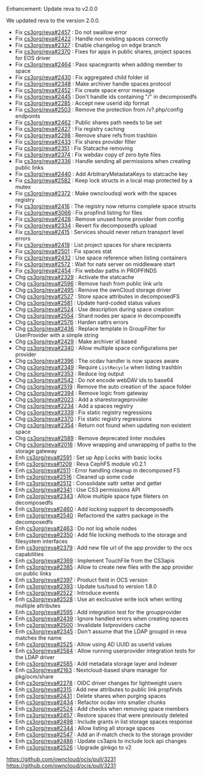 Enhancement: Update reva to v2.0.0

We updated reva to the version 2.0.0.

* Fix [cs3org/reva#2457](https://github.com/cs3org/reva/pull/2457) :  Do not swallow error
* Fix [cs3org/reva#2422](https://github.com/cs3org/reva/pull/2422) :  Handle non existing spaces correctly
* Fix [cs3org/reva#2327](https://github.com/cs3org/reva/pull/2327) :  Enable changelog on edge branch
* Fix [cs3org/reva#2370](https://github.com/cs3org/reva/pull/2370) :  Fixes for apps in public shares, project spaces for EOS driver
* Fix [cs3org/reva#2464](https://github.com/cs3org/reva/pull/2464) :  Pass spacegrants when adding member to space
* Fix [cs3org/reva#2430](https://github.com/cs3org/reva/pull/2430) :  Fix aggregated child folder id
* Fix [cs3org/reva#2348](https://github.com/cs3org/reva/pull/2348) :  Make archiver handle spaces protocol
* Fix [cs3org/reva#2452](https://github.com/cs3org/reva/pull/2452) :  Fix create space error message
* Fix [cs3org/reva#2445](https://github.com/cs3org/reva/pull/2445) :  Don't handle ids containing "/" in decomposedfs
* Fix [cs3org/reva#2285](https://github.com/cs3org/reva/pull/2285) :  Accept new userid idp format
* Fix [cs3org/reva#2503](https://github.com/cs3org/reva/pull/2503) :  Remove the protection from /v?.php/config endpoints
* Fix [cs3org/reva#2462](https://github.com/cs3org/reva/pull/2462) :  Public shares path needs to be set
* Fix [cs3org/reva#2427](https://github.com/cs3org/reva/pull/2427) :  Fix registry caching
* Fix [cs3org/reva#2298](https://github.com/cs3org/reva/pull/2298) :  Remove share refs from trashbin
* Fix [cs3org/reva#2433](https://github.com/cs3org/reva/pull/2433) :  Fix shares provider filter
* Fix [cs3org/reva#2351](https://github.com/cs3org/reva/pull/2351) :  Fix Statcache removing
* Fix [cs3org/reva#2374](https://github.com/cs3org/reva/pull/2374) :  Fix webdav copy of zero byte files
* Fix [cs3org/reva#2336](https://github.com/cs3org/reva/pull/2336) :  Handle sending all permissions when creating public links
* Fix [cs3org/reva#2440](https://github.com/cs3org/reva/pull/2440) :  Add ArbitraryMetadataKeys to statcache key
* Fix [cs3org/reva#2582](https://github.com/cs3org/reva/pull/2582) :  Keep lock structs in a local map protected by a mutex
* Fix [cs3org/reva#2372](https://github.com/cs3org/reva/pull/2372) :  Make owncloudsql work with the spaces registry
* Fix [cs3org/reva#2416](https://github.com/cs3org/reva/pull/2416) :  The registry now returns complete space structs
* Fix [cs3org/reva#3066](https://github.com/cs3org/reva/pull/3066) :  Fix propfind listing for files
* Fix [cs3org/reva#2428](https://github.com/cs3org/reva/pull/2428) :  Remove unused home provider from config
* Fix [cs3org/reva#2334](https://github.com/cs3org/reva/pull/2334) :  Revert fix decomposedfs upload
* Fix [cs3org/reva#2415](https://github.com/cs3org/reva/pull/2415) :  Services should never return transport level errors
* Fix [cs3org/reva#2419](https://github.com/cs3org/reva/pull/2419) :  List project spaces for share recipients
* Fix [cs3org/reva#2501](https://github.com/cs3org/reva/pull/2501) :  Fix spaces stat
* Fix [cs3org/reva#2432](https://github.com/cs3org/reva/pull/2432) :  Use space reference when listing containers
* Fix [cs3org/reva#2572](https://github.com/cs3org/reva/pull/2572) :  Wait for nats server on middleware start
* Fix [cs3org/reva#2454](https://github.com/cs3org/reva/pull/2454) :  Fix webdav paths in PROPFINDS
* Chg [cs3org/reva#2329](https://github.com/cs3org/reva/pull/2329) :  Activate the statcache
* Chg [cs3org/reva#2596](https://github.com/cs3org/reva/pull/2596) :  Remove hash from public link urls
* Chg [cs3org/reva#2495](https://github.com/cs3org/reva/pull/2495) :  Remove the ownCloud storage driver
* Chg [cs3org/reva#2527](https://github.com/cs3org/reva/pull/2527) :  Store space attributes in decomposedFS
* Chg [cs3org/reva#2581](https://github.com/cs3org/reva/pull/2581) :  Update hard-coded status values
* Chg [cs3org/reva#2524](https://github.com/cs3org/reva/pull/2524) :  Use description during space creation
* Chg [cs3org/reva#2554](https://github.com/cs3org/reva/pull/2554) :  Shard nodes per space in decomposedfs
* Chg [cs3org/reva#2576](https://github.com/cs3org/reva/pull/2576) :  Harden xattrs errors
* Chg [cs3org/reva#2436](https://github.com/cs3org/reva/pull/2436) :  Replace template in GroupFilter for UserProvider with a simple string
* Chg [cs3org/reva#2429](https://github.com/cs3org/reva/pull/2429) :  Make archiver id based
* Chg [cs3org/reva#2340](https://github.com/cs3org/reva/pull/2340) :  Allow multiple space configurations per provider
* Chg [cs3org/reva#2396](https://github.com/cs3org/reva/pull/2396) :  The ocdav handler is now spaces aware
* Chg [cs3org/reva#2349](https://github.com/cs3org/reva/pull/2349) :  Require `ListRecycle` when listing trashbin
* Chg [cs3org/reva#2353](https://github.com/cs3org/reva/pull/2353) :  Reduce log output
* Chg [cs3org/reva#2542](https://github.com/cs3org/reva/pull/2542) :  Do not encode webDAV ids to base64
* Chg [cs3org/reva#2519](https://github.com/cs3org/reva/pull/2519) :  Remove the auto creation of the .space folder
* Chg [cs3org/reva#2394](https://github.com/cs3org/reva/pull/2394) :  Remove logic from gateway
* Chg [cs3org/reva#2023](https://github.com/cs3org/reva/pull/2023) :  Add a sharestorageprovider
* Chg [cs3org/reva#2234](https://github.com/cs3org/reva/pull/2234) :  Add a spaces registry
* Chg [cs3org/reva#2339](https://github.com/cs3org/reva/pull/2339) :  Fix static registry regressions
* Chg [cs3org/reva#2370](https://github.com/cs3org/reva/pull/2370) :  Fix static registry regressions
* Chg [cs3org/reva#2354](https://github.com/cs3org/reva/pull/2354) :  Return not found when updating non existent space
* Chg [cs3org/reva#2589](https://github.com/cs3org/reva/pull/2589) :  Remove deprecated linter modules
* Chg [cs3org/reva#2016](https://github.com/cs3org/reva/pull/2016) :  Move wrapping and unwrapping of paths to the storage gateway
* Enh [cs3org/reva#2591](https://github.com/cs3org/reva/pull/2591) :  Set up App Locks with basic locks
* Enh [cs3org/reva#1209](https://github.com/cs3org/reva/pull/1209) :  Reva CephFS module v0.2.1
* Enh [cs3org/reva#2511](https://github.com/cs3org/reva/pull/2511) :  Error handling cleanup in decomposed FS
* Enh [cs3org/reva#2516](https://github.com/cs3org/reva/pull/2516) :  Cleaned up some code
* Enh [cs3org/reva#2512](https://github.com/cs3org/reva/pull/2512) :  Consolidate xattr setter and getter
* Enh [cs3org/reva#2341](https://github.com/cs3org/reva/pull/2341) :  Use CS3 permissions API
* Enh [cs3org/reva#2343](https://github.com/cs3org/reva/pull/2343) :  Allow multiple space type fileters on decomposedfs
* Enh [cs3org/reva#2460](https://github.com/cs3org/reva/pull/2460) :  Add locking support to decomposedfs
* Enh [cs3org/reva#2540](https://github.com/cs3org/reva/pull/2540) :  Refactored the xattrs package in the decomposedfs
* Enh [cs3org/reva#2463](https://github.com/cs3org/reva/pull/2463) :  Do not log whole nodes
* Enh [cs3org/reva#2350](https://github.com/cs3org/reva/pull/2350) :  Add file locking methods to the storage and filesystem interfaces
* Enh [cs3org/reva#2379](https://github.com/cs3org/reva/pull/2379) :  Add new file url of the app provider to the ocs capabilities
* Enh [cs3org/reva#2369](https://github.com/cs3org/reva/pull/2369) :  Implement TouchFile from the CS3apis
* Enh [cs3org/reva#2385](https://github.com/cs3org/reva/pull/2385) :  Allow to create new files with the app provider on public links
* Enh [cs3org/reva#2397](https://github.com/cs3org/reva/pull/2397) :  Product field in OCS version
* Enh [cs3org/reva#2393](https://github.com/cs3org/reva/pull/2393) :  Update tus/tusd to version 1.8.0
* Enh [cs3org/reva#2522](https://github.com/cs3org/reva/pull/2522) :  Introduce events
* Enh [cs3org/reva#2528](https://github.com/cs3org/reva/pull/2528) :  Use an exclcusive write lock when writing multiple attributes
* Enh [cs3org/reva#2595](https://github.com/cs3org/reva/pull/2595) :  Add integration test for the groupprovider
* Enh [cs3org/reva#2439](https://github.com/cs3org/reva/pull/2439) :  Ignore handled errors when creating spaces
* Enh [cs3org/reva#2500](https://github.com/cs3org/reva/pull/2500) :  Invalidate listproviders cache
* Enh [cs3org/reva#2345](https://github.com/cs3org/reva/pull/2345) :  Don't assume that the LDAP groupid in reva matches the name
* Enh [cs3org/reva#2525](https://github.com/cs3org/reva/pull/2525) :  Allow using AD UUID as userId values
* Enh [cs3org/reva#2584](https://github.com/cs3org/reva/pull/2584) :  Allow running userprovider integration tests for the LDAP driver
* Enh [cs3org/reva#2585](https://github.com/cs3org/reva/pull/2585) :  Add metadata storage layer and indexer
* Enh [cs3org/reva#2163](https://github.com/cs3org/reva/pull/2163) :  Nextcloud-based share manager for pkg/ocm/share
* Enh [cs3org/reva#2278](https://github.com/cs3org/reva/pull/2278) :  OIDC driver changes for lightweight users
* Enh [cs3org/reva#2315](https://github.com/cs3org/reva/pull/2315) :  Add new attributes to public link propfinds
* Enh [cs3org/reva#2431](https://github.com/cs3org/reva/pull/2431) :  Delete shares when purging spaces
* Enh [cs3org/reva#2434](https://github.com/cs3org/reva/pull/2434) :  Refactor ocdav into smaller chunks
* Enh [cs3org/reva#2524](https://github.com/cs3org/reva/pull/2524) :  Add checks when removing space members
* Enh [cs3org/reva#2457](https://github.com/cs3org/reva/pull/2457) :  Restore spaces that were previously deleted
* Enh [cs3org/reva#2498](https://github.com/cs3org/reva/pull/2498) :  Include grants in list storage spaces response
* Enh [cs3org/reva#2344](https://github.com/cs3org/reva/pull/2344) :  Allow listing all storage spaces
* Enh [cs3org/reva#2547](https://github.com/cs3org/reva/pull/2547) :  Add an if-match check to the storage provider
* Enh [cs3org/reva#2486](https://github.com/cs3org/reva/pull/2486) :  Update cs3apis to include lock api changes
* Enh [cs3org/reva#2526](https://github.com/cs3org/reva/pull/2526) :  Upgrade ginkgo to v2

https://github.com/owncloud/ocis/pull/3231
https://github.com/owncloud/ocis/pull/3231

